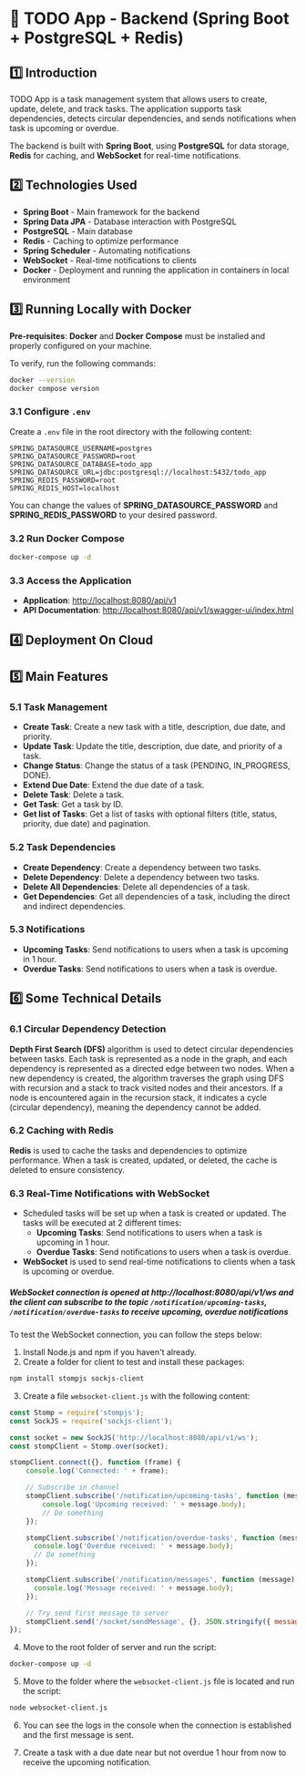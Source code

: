 # 📌 TODO App - Backend (Spring Boot + PostgreSQL + Redis)

## 1️⃣ Introduction

TODO App is a task management system that allows users to create, update, delete, and track tasks. The application supports task dependencies, detects circular dependencies, and sends notifications when task is upcoming or overdue.

The backend is built with **Spring Boot**, using **PostgreSQL** for data storage, **Redis** for caching, and **WebSocket** for real-time notifications.

## 2️⃣ Technologies Used

- **Spring Boot** - Main framework for the backend
- **Spring Data JPA** - Database interaction with PostgreSQL
- **PostgreSQL** - Main database
- **Redis** - Caching to optimize performance
- **Spring Scheduler** - Automating notifications
- **WebSocket** - Real-time notifications to clients
- **Docker** - Deployment and running the application in containers in local environment

## 3️⃣ Running Locally with Docker

**Pre-requisites**: **Docker** and **Docker Compose** must be installed and properly configured on your machine.

To verify, run the following commands:

```bash
docker --version
docker compose version
```

### 3.1 Configure `.env`

Create a `.env` file in the root directory with the following content:

```env
SPRING_DATASOURCE_USERNAME=postgres
SPRING_DATASOURCE_PASSWORD=root
SPRING_DATASOURCE_DATABASE=todo_app
SPRING_DATASOURCE_URL=jdbc:postgresql://localhost:5432/todo_app
SPRING_REDIS_PASSWORD=root
SPRING_REDIS_HOST=localhost
```

You can change the values of **SPRING_DATASOURCE_PASSWORD** and **SPRING_REDIS_PASSWORD** to your desired password.

### 3.2 Run Docker Compose

```bash
docker-compose up -d
```

### 3.3 Access the Application

- **Application**: [http://localhost:8080/api/v1](http://localhost:8080/api/v1)
- **API Documentation**: [http://localhost:8080/api/v1/swagger-ui/index.html](http://localhost:8080/api/v1/swagger-ui/index.html#/)

## 4️⃣ Deployment On Cloud



## 5️⃣ Main Features

### 5.1 Task Management

- **Create Task**: Create a new task with a title, description, due date, and priority.
- **Update Task**: Update the title, description, due date, and priority of a task.
- **Change Status**: Change the status of a task (PENDING, IN_PROGRESS, DONE).
- **Extend Due Date**: Extend the due date of a task.
- **Delete Task**: Delete a task.
- **Get Task**: Get a task by ID.
- **Get list of Tasks**: Get a list of tasks with optional filters (title, status, priority, due date) and pagination.

### 5.2 Task Dependencies

- **Create Dependency**: Create a dependency between two tasks.
- **Delete Dependency**: Delete a dependency between two tasks.
- **Delete All Dependencies**: Delete all dependencies of a task.
- **Get Dependencies**: Get all dependencies of a task, including the direct and indirect dependencies.

### 5.3 Notifications

- **Upcoming Tasks**: Send notifications to users when a task is upcoming in 1 hour.
- **Overdue Tasks**: Send notifications to users when a task is overdue.

## 6️⃣ Some Technical Details

### 6.1 Circular Dependency Detection

**Depth First Search (DFS)** algorithm is used to detect circular dependencies between tasks. Each task is represented as a node in the graph, and each dependency is represented as a directed edge between two nodes. When a new dependency is created, the algorithm traverses the graph using DFS with recursion and a stack to track visited nodes and their ancestors. If a node is encountered again in the recursion stack, it indicates a cycle (circular dependency), meaning the dependency cannot be added.

### 6.2 Caching with Redis

**Redis** is used to cache the tasks and dependencies to optimize performance. When a task is created, updated, or deleted, the cache is deleted to ensure consistency.

### 6.3 Real-Time Notifications with WebSocket

- Scheduled tasks will be set up when a task is created or updated. The tasks will be executed at 2 different times:
  - **Upcoming Tasks**: Send notifications to users when a task is upcoming in 1 hour.
  - **Overdue Tasks**: Send notifications to users when a task is overdue.
- **WebSocket** is used to send real-time notifications to clients when a task is upcoming or overdue.

##### WebSocket connection is opened at http://localhost:8080/api/v1/ws and the client can subscribe to the topic `/notification/upcoming-tasks`, `/notification/overdue-tasks` to receive upcoming, overdue notifications

To test the WebSocket connection, you can follow the steps below:

1. Install Node.js and npm if you haven't already.
2. Create a folder for client to test and install these packages:

```bash
npm install stompjs sockjs-client
```

3. Create a file `websocket-client.js` with the following content:

```javascript
const Stomp = require('stompjs');
const SockJS = require('sockjs-client');

const socket = new SockJS('http://localhost:8080/api/v1/ws'); 
const stompClient = Stomp.over(socket);

stompClient.connect({}, function (frame) {
    console.log('Connected: ' + frame);

    // Subscribe in channel
    stompClient.subscribe('/notification/upcoming-tasks', function (message) {
        console.log('Upcoming received: ' + message.body);
        // Do something
    });

    stompClient.subscribe('/notification/overdue-tasks', function (message) {
      console.log('Overdue received: ' + message.body);
      // Do something
    });

    stompClient.subscribe('/notification/messages', function (message) {
      console.log('Message received: ' + message.body);
    });

    // Try send first message to server
    stompClient.send('/socket/sendMessage', {}, JSON.stringify({ message: 'Hello from STOMP client' }));
});
```

4. Move to the root folder of server and run the script:

```bash
docker-compose up -d
```

5. Move to the folder where the `websocket-client.js` file is located and run the script:

```bash
node websocket-client.js
```

6. You can see the logs in the console when the connection is established and the first message is sent.

7. Create a task with a due date near but not overdue 1 hour from now to receive the upcoming notification.

